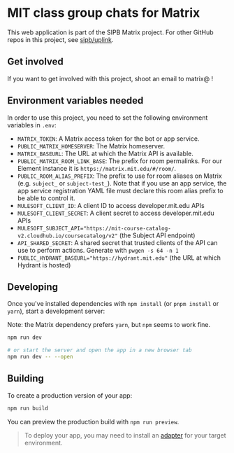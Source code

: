 # MIT class group chats for Matrix

This web application is part of the SIPB Matrix project. For other GitHub repos in this project, see [sipb/uplink](https://github.com/sipb/uplink).

## Get involved

If you want to get involved with this project, shoot an email to matrix@ !

## Environment variables needed

In order to use this project, you need to set the following environment variables in `.env`:

* `MATRIX_TOKEN`: A Matrix access token for the bot or app service.
* `PUBLIC_MATRIX_HOMESERVER`: The Matrix homeserver.
* `MATRIX_BASEURL`: The URL at which the Matrix API is available.
* `PUBLIC_MATRIX_ROOM_LINK_BASE`: The prefix for room permalinks. For our Element instance it is `https://matrix.mit.edu/#/room/`.
* `PUBLIC_ROOM_ALIAS_PREFIX`: The prefix to use for room aliases on Matrix (e.g. `subject_` or `subject-test_`). Note that if you use an app service, the app service registration YAML file must declare this room alias prefix to be able to control it.
* `MULESOFT_CLIENT_ID`: A client ID to access developer.mit.edu APIs
* `MULESOFT_CLIENT_SECRET`: A client secret to access developer.mit.edu APIs
* `MULESOFT_SUBJECT_API="https://mit-course-catalog-v2.cloudhub.io/coursecatalog/v2"` (the Subject API endpoint)
* `API_SHARED_SECRET`: A shared secret that trusted clients of the API can use to perform actions. Generate with `pwgen -s 64 -n 1`
* `PUBLIC_HYDRANT_BASEURL="https://hydrant.mit.edu"` (the URL at which Hydrant is hosted)

## Developing

Once you've installed dependencies with `npm install` (or `pnpm install` or `yarn`), start a development server:

Note: the Matrix dependency prefers `yarn`, but `npm` seems to work fine.

```bash
npm run dev

# or start the server and open the app in a new browser tab
npm run dev -- --open
```

## Building

To create a production version of your app:

```bash
npm run build
```

You can preview the production build with `npm run preview`.

> To deploy your app, you may need to install an [adapter](https://kit.svelte.dev/docs/adapters) for your target environment.
